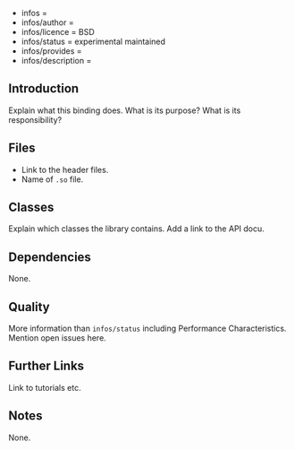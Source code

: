 - infos =
- infos/author =
- infos/licence = BSD
- infos/status = experimental maintained
- infos/provides =
- infos/description =

## Introduction

Explain what this binding does.
What is its purpose?
What is its responsibility?

## Files

- Link to the header files.
- Name of `.so` file.

## Classes

Explain which classes the library contains.
Add a link to the API docu.

## Dependencies

None.

## Quality

More information than `infos/status` including Performance Characteristics.
Mention open issues here.

## Further Links

Link to tutorials etc.

## Notes

None.
